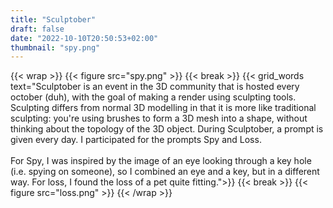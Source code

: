```yaml
---
title: "Sculptober"
draft: false
date: "2022-10-10T20:50:53+02:00"
thumbnail: "spy.png"
---
```

{{< wrap >}}
{{< figure src="spy.png" >}}
{{< break >}}
{{< grid_words text="Sculptober is an event in the 3D community that is hosted every october (duh), with the goal of making a render using sculpting tools. Sculpting differs from normal 3D modelling in that it is more like traditional sculpting: you're using brushes to form a 3D mesh into a shape, without thinking about the topology of the 3D object. During Sculptober, a prompt is given every day. I participated for the prompts Spy and Loss.<br><br>For Spy, I was inspired by the image of an eye looking through a key hole (i.e. spying on someone), so I combined an eye and a key, but in a different way. For loss, I found the loss of a pet quite fitting.">}}
{{< break >}}
{{< figure src="loss.png" >}}
{{< /wrap >}}


